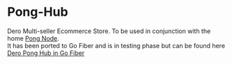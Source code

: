 # Pong-Hub
Dero Multi-seller Ecommerce Store. To be used in conjunction with the home <a href="https://github.com/siteraiser/Pong-Node">Pong Node</a>.<br>
It has been ported to Go Fiber and is in testing phase but can be found here <a href="https://github.com/siteraiser/Dero-Pong-Hub-in-Go-Fiber">Dero Pong Hub in Go Fiber</a>
